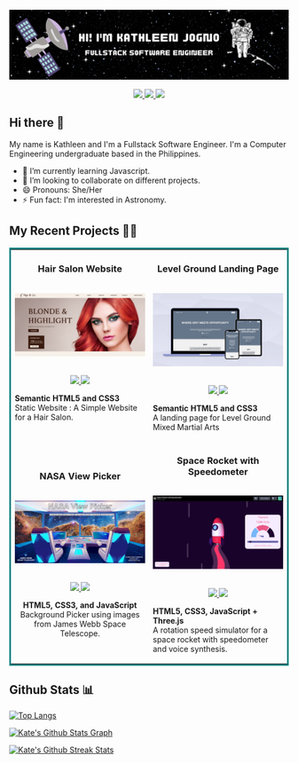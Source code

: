![](./assets/Top%20Header.gif)
<p align="center">
    <a href="https://www.linkedin.com/in/kathleen-jogno/">
        <img src="https://img.shields.io/static/v1?label=|&message=Linkedin&color=blue&style=for-the-badge&logo=linkedin&logo-color=white"/>
    </a>
    <a href="https://twitter.com/redkathh">
        <img src="https://img.shields.io/twitter/follow/redkathh?label=Twitter&logo=twitter&style=for-the-badge&color=blue"/>
    </a>
    <img src="https://komarev.com/ghpvc/?username=redKath&color=blue&style=for-the-badge"/>
</p>

## Hi there 👋

My name is Kathleen and I'm a Fullstack Software Engineer. I'm a Computer Engineering undergraduate based in the Philippines.

- 🌱 I’m currently learning Javascript.
- 👯 I’m looking to collaborate on different projects.
- 😄 Pronouns: She/Her
- ⚡ Fun fact: I'm interested in Astronomy.

## My Recent Projects :woman_technologist:
<!-- <h1 align="center">Projects</h1> -->
<table bordercolor="#008080">
  <tr>
    <td width="50%" valign="top">
      <h3 align="center">Hair Salon Website</h3>
        <br />
        <a target="_blank" href="https://vigeandcosalon.netlify.app/">
            <img src="assets/Vige & Co.png" width="100%" alt="Hair Salon Website"/>
        </a>
        <br />
        <p align="center">
          <br>
  <a href="https://github.com/redKath/hair-salon" target="_blank">
    <img src="https://img.shields.io/static/v1?label=|&message=CODE&color=purple&style=for-the-badge&logo=Github&logo-color=white"/>
  </a>  
  <a href="https://vigeandcosalon.netlify.app/" target="_blank">
    <img src="https://img.shields.io/static/v1?label=|&message=WEBSITE&color=lightblue&style=for-the-badge&logo=realm&logo-color=white" />
  </a>
      </p>
        <p><strong>Semantic HTML5 and CSS3</strong> <br> Static Website : A Simple Website for a Hair Salon.</p>
    </td>
    <td width="50%" valign="top">
      <h3 align="center">Level Ground Landing Page</h3>
        <br />
      <a target="_blank" href="https://codepen.io/redkath/full/zYWmvRK">
            <img src="assets/Levelground Design in Devices.png" width="100%"  alt="Space Rocket with Speedometer"/>
        </a>
        <br />
        <p align="center">
   <br>
 <a href="https://github.com/redKath/levelground" target="_blank">
    <img src="https://img.shields.io/static/v1?label=|&message=CODE&color=purple&style=for-the-badge&logo=Github&logo-color=white"/>
  </a>  
  <a href="https://levelground-redkathh.netlify.app" target="_blank">
    <img src="https://img.shields.io/static/v1?label=|&message=WEBSITE&color=lightblue&style=for-the-badge&logo=realm&logo-color=white" />
  </a>
      </p>
        <p><strong>Semantic HTML5 and CSS3</strong> <br> A landing page for Level Ground Mixed Martial Arts</p>
    </td>
  </tr>
  
  <tr>
    <td>
      <h3 align="center">NASA View Picker</h3>
      <br />
        <a target="_blank" href="https://redkathh-nasa-view-picker.glitch.me/">
          <img src="assets/nasa view picker.png" width="100%" alt="NASA View Picker"/>
        </a>
      <br />
        <p align="center">
          <br>
  <a href="https://github.com/redKath/nasa-bg-picker" target="_blank">
    <img src="https://img.shields.io/static/v1?label=|&message=CODE&color=purple&style=for-the-badge&logo=Github&logo-color=white"/>
  </a>  
  <a href="https://redkathh-nasa-view-picker.glitch.me/" target="_blank">
    <img src="https://img.shields.io/static/v1?label=|&message=WEBSITE&color=lightblue&style=for-the-badge&logo=realm&logo-color=white" />
  </a>
      </p>
       <p align="center"><strong >HTML5, CSS3, and JavaScript </strong> <br> Background Picker using images from James Webb Space Telescope.</p>
    </td>
    <td><h3 align="center">Space Rocket with Speedometer</h3>
        <br />
      <a target="_blank" href="https://codepen.io/redkath/full/zYWmvRK">
            <img src="assets/Space Rocket with Speedometer.png" width="100%"  alt="Space Rocket with Speedometer"/>
        </a>
        <br />
        <p align="center">
   <br>
 <a href="https://github.com/redKath/speedy-space-rocket" target="_blank">
    <img src="https://img.shields.io/static/v1?label=|&message=CODE&color=purple&style=for-the-badge&logo=Github&logo-color=white"/>
  </a>  
  <a href="https://codepen.io/redkath/full/zYWmvRK" target="_blank">
    <img src="https://img.shields.io/static/v1?label=|&message=WEBSITE&color=lightblue&style=for-the-badge&logo=realm&logo-color=white" />
  </a>
      </p>
        <p><strong>HTML5, CSS3, JavaScript + Three.js</strong> <br> A rotation speed simulator for a space rocket with speedometer and voice synthesis.</p></td>
  </tr>

  <!---
to add more row, just add another tr
-->
</table>



## Github Stats :bar_chart:	
[![Top Langs](https://github-readme-stats.vercel.app/api/top-langs/?username=redKath&theme=tokyonight&layout=compact&langs_count=6)](https://github.com/rahulkarda/readme-components)

[![Kate's Github Stats Graph](https://github-profile-summary-cards.vercel.app/api/cards/profile-details?username=redKath&theme=tokyonight&hide_border=true&count_private=true)](https://github.com/rahulkarda/readme-components)

[![Kate's Github Streak Stats](https://github-readme-streak-stats.herokuapp.com/?user=redKath&theme=tokyonight&count_private=true)](https://github.com/rahulkarda/readme-components)
<!--
**redKath/redKath** is a ✨ _special_ ✨ repository because its `README.md` (this file) appears on your GitHub profile.

Here are some ideas to get you started:

- 🔭 I’m currently working on ...
- 🌱 I’m currently learning ...
- 👯 I’m looking to collaborate on ...
- 🤔 I’m looking for help with ...
- 💬 Ask me about ...
- 📫 How to reach me: ...
- 😄 Pronouns: ...
- ⚡ Fun fact: ...
-->
